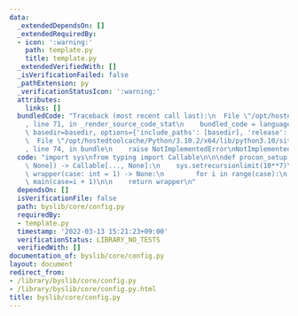 ```yaml
---
data:
  _extendedDependsOn: []
  _extendedRequiredBy:
  - icon: ':warning:'
    path: template.py
    title: template.py
  _extendedVerifiedWith: []
  _isVerificationFailed: false
  _pathExtension: py
  _verificationStatusIcon: ':warning:'
  attributes:
    links: []
  bundledCode: "Traceback (most recent call last):\n  File \"/opt/hostedtoolcache/Python/3.10.2/x64/lib/python3.10/site-packages/onlinejudge_verify/documentation/build.py\"\
    , line 71, in _render_source_code_stat\n    bundled_code = language.bundle(stat.path,\
    \ basedir=basedir, options={'include_paths': [basedir], 'release': True}).decode()\n\
    \  File \"/opt/hostedtoolcache/Python/3.10.2/x64/lib/python3.10/site-packages/onlinejudge_verify/languages/python.py\"\
    , line 74, in bundle\n    raise NotImplementedError\nNotImplementedError\n"
  code: "import sys\nfrom typing import Callable\n\n\ndef procon_setup(main: Callable[...,\
    \ None]) -> Callable[..., None]:\n    sys.setrecursionlimit(10**7)\n\n    def\
    \ wrapper(case: int = 1) -> None:\n        for i in range(case):\n           \
    \ main(case=i + 1)\n\n    return wrapper\n"
  dependsOn: []
  isVerificationFile: false
  path: byslib/core/config.py
  requiredBy:
  - template.py
  timestamp: '2022-03-13 15:21:23+09:00'
  verificationStatus: LIBRARY_NO_TESTS
  verifiedWith: []
documentation_of: byslib/core/config.py
layout: document
redirect_from:
- /library/byslib/core/config.py
- /library/byslib/core/config.py.html
title: byslib/core/config.py
---
```

